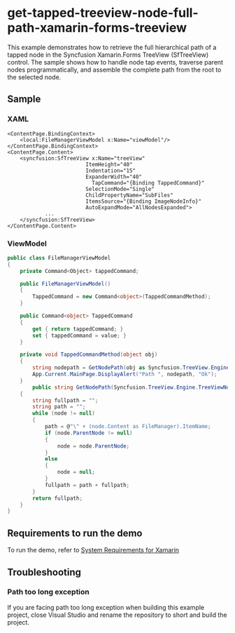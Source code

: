 # get-tapped-treeview-node-full-path-xamarin-forms-treeview

This example demonstrates how to retrieve the full hierarchical path of a tapped node in the Syncfusion Xamarin.Forms TreeView (SfTreeView) control. The sample shows how to handle node tap events, traverse parent nodes programmatically, and assemble the complete path from the root to the selected node.

## Sample

### XAML
```xaml
<ContentPage.BindingContext>
    <local:FileManagerViewModel x:Name="viewModel"/>
</ContentPage.BindingContext>
<ContentPage.Content>
    <syncfusion:SfTreeView x:Name="treeView"
                         ItemHeight="40"
                         Indentation="15"
                         ExpanderWidth="40"
                           TapCommand="{Binding TappedCommand}"
                         SelectionMode="Single"
                         ChildPropertyName="SubFiles"
                         ItemsSource="{Binding ImageNodeInfo}"
                         AutoExpandMode="AllNodesExpanded">
            ...
    </syncfusion:SfTreeView>
</ContentPage.Content>
```

### ViewModel
```csharp
public class FileManagerViewModel
{
    private Command<Object> tappedCommand;

    public FileManagerViewModel()
    {
        TappedCommand = new Command<object>(TappedCommandMethod);
    }

    public Command<object> TappedCommand
    {
        get { return tappedCommand; }
        set { tappedCommand = value; }
    }

    private void TappedCommandMethod(object obj)
    {
        string nodepath = GetNodePath(obj as Syncfusion.TreeView.Engine.TreeViewNode);
        App.Current.MainPage.DisplayAlert("Path ", nodepath, "Ok");
    }
        public string GetNodePath(Syncfusion.TreeView.Engine.TreeViewNode node)
    {
        string fullpath = "";
        string path = "";
        while (node != null)
        {
            path = @"\" + (node.Content as FileManager).ItemName;
            if (node.ParentNode != null)
            {
                node = node.ParentNode;
            }
            else
            {
                node = null;
            }
            fullpath = path + fullpath;
        }
        return fullpath;
    }
}
```

## Requirements to run the demo

To run the demo, refer to [System Requirements for Xamarin](https://help.syncfusion.com/xamarin/system-requirements)

## Troubleshooting
### Path too long exception
If you are facing path too long exception when building this example project, close Visual Studio and rename the repository to short and build the project.
